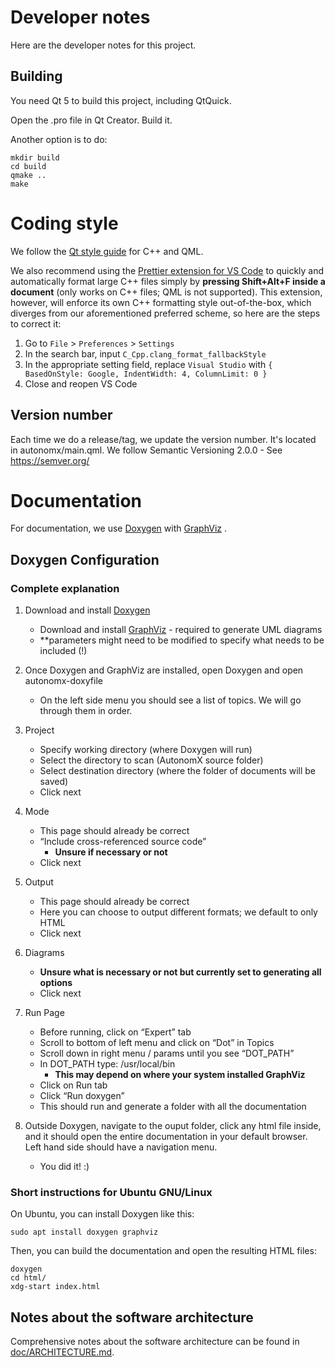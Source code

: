 # Developer notes

Here are the developer notes for this project.

## Building

You need Qt 5 to build this project, including QtQuick.

Open the .pro file in Qt Creator. Build it.

Another option is to do:

```
mkdir build
cd build
qmake ..
make
```

# Coding style

We follow the [Qt style guide](https://wiki.qt.io/Qt_Coding_Style) for C++ and QML.

We also recommend using the [Prettier extension for VS Code](https://marketplace.visualstudio.com/items?itemName=esbenp.prettier-vscode) to quickly and automatically format large C++ files simply by **pressing Shift+Alt+F inside a document** (only works on C++ files; QML is not supported). This extension, however, will enforce its own C++ formatting style out-of-the-box, which diverges from our aforementioned preferred scheme, so here are the steps to correct it:

1. Go to `File` > `Preferences` > `Settings`
2. In the search bar, input `C_Cpp.clang_format_fallbackStyle`
3. In the appropriate setting field, replace `Visual Studio` with `{ BasedOnStyle: Google, IndentWidth: 4, ColumnLimit: 0 }`
4. Close and reopen VS Code

## Version number

Each time we do a release/tag, we update the version number.
It's located in autonomx/main.qml.
We follow Semantic Versioning 2.0.0 - See https://semver.org/ 

# Documentation

For documentation, we use [Doxygen](https://www.doxygen.nl) with [GraphViz](https://graphviz.org)
.

## Doxygen Configuration

### Complete explanation

1. Download and install [Doxygen](https://www.doxygen.nl/download.html)
    * Download and install [GraphViz](https://graphviz.org/download/) - required to generate UML diagrams
    * **parameters might need to be modified to specify what needs to be included (!)

2. Once Doxygen and GraphViz are installed, open Doxygen and open autonomx-doxyfile
    * On the left side menu you should see a list of topics. We will go through them in order.

3. Project
    * Specify working directory (where Doxygen will run)
    * Select the directory to scan (AutonomX source folder)
    * Select destination directory (where the folder of documents will be saved)
    * Click next

4. Mode 
    * This page should already be correct
    * “Include cross-referenced source code” 
        * **Unsure if necessary or not**
    * Click next

5. Output
    * This page should already be correct
    * Here you can choose to output different formats; we default to only HTML
    * Click next

6. Diagrams
    * **Unsure what is necessary or not but currently set to generating all options**
    * Click next
    
7. Run Page
    * Before running, click on “Expert” tab
    * Scroll to bottom of left menu and click on “Dot” in Topics
    * Scroll down in right menu / params until you see “DOT_PATH”
    * In DOT_PATH type: /usr/local/bin
        * **This may depend on where your system installed GraphViz**
    * Click on Run tab
    * Click “Run doxygen”
    * This should run and generate a folder with all the documentation
    
8. Outside Doxygen, navigate to the ouput folder, click any html file inside, and it should open the entire documentation in your default browser. Left hand side should have a navigation menu.
    * You did it! :)

### Short instructions for Ubuntu GNU/Linux

On Ubuntu, you can install Doxygen like this:

```
sudo apt install doxygen graphviz
```

Then, you can build the documentation and open the resulting HTML files:

```
doxygen
cd html/
xdg-start index.html
```


## Notes about the software architecture

Comprehensive notes about the software architecture can be found in [doc/ARCHITECTURE.md](doc/ARCHITECTURE.md).
